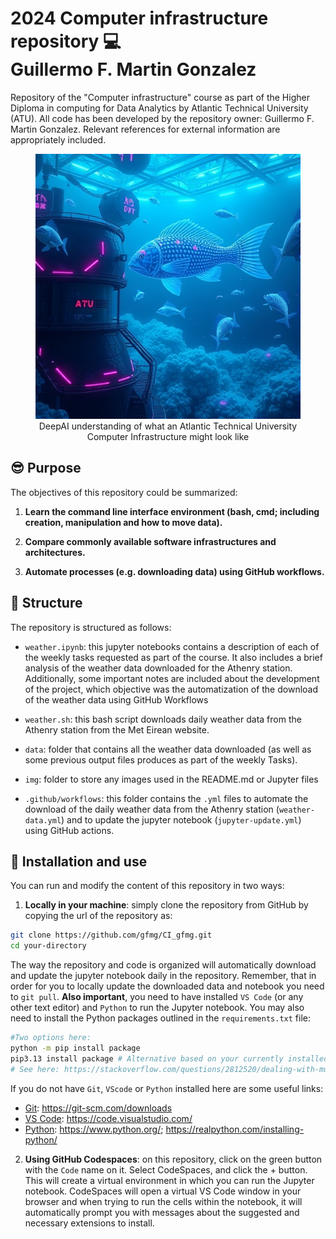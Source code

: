 # 2024 Computer infrastructure repository :computer: <br/> Guillermo F. Martin Gonzalez
Repository of the "Computer infrastructure" course as part of the Higher Diploma in computing for Data Analytics by Atlantic Technical University (ATU).  All code has been developed by the repository owner: Guillermo F. Martin Gonzalez. Relevant references for external information are appropriately included.</p>

<figure align="center">
  <img src="./img/ocean_computer.jpg" alt="Atlantic Computer Infrastructure">
  <figcaption> DeepAI understanding of what an Atlantic Technical University Computer Infrastructure might look like</figcaption>
</figure>

## :sunglasses: Purpose
The objectives of this repository could be summarized:  

1. **Learn the command line interface environment (bash, cmd; including creation, manipulation and how to move data).** 

2. **Compare commonly available software infrastructures and architectures.**

4. **Automate processes (e.g. downloading data) using GitHub workflows.**

## :file_folder: Structure
The repository is structured as follows: 

- `weather.ipynb`: this jupyter notebooks contains a description of each of the weekly tasks requested as part of the course. It also includes a brief analysis of the weather data downloaded for the Athenry station. Additionally, some important notes are included about the development of the project, which objective was the automatization of the download of the weather data using GitHub Workflows 

- `weather.sh`: this bash script downloads daily weather data from the Athenry station from the Met Eirean website.  

- `data`: folder that contains all the weather data downloaded (as well as some previous output files produces as part of the weekly Tasks). 

- `img`: folder to store any images used in the README.md or Jupyter files 

- `.github/workflows`: this folder contains the ```.yml``` files to automate the download of the daily weather data from the Athenry station (```weather-data.yml```) and to update the jupyter notebook (```jupyter-update.yml```) using GitHub actions. 

## :rocket: Installation and use
You can run and modify the content of this repository in two ways: 

1. **Locally in your machine**: simply clone the repository from GitHub by copying the url of the repository as: 

```bash
git clone https://github.com/gfmg/CI_gfmg.git
cd your-directory
```
The way the repository and code is organized will automatically download and update the jupyter notebook daily in the repository. Remember, that in order for you to locally update the downloaded data and notebook you need to `git pull`. **Also important**, you need to have installed `VS Code` (or any other text editor) and `Python` to run the Jupyter notebook. You may also need to install the Python packages outlined in the `requirements.txt` file:        

```bash  
#Two options here: 
python -m pip install package 
pip3.13 install package # Alternative based on your currently installed Python version 
# See here: https://stackoverflow.com/questions/2812520/dealing-with-multiple-python-versions-and-pip
```
If you do not have `Git`, `VScode` or `Python` installed here are some useful links: 
- <ins>Git</ins>: https://git-scm.com/downloads
- <ins>VS Code</ins>: https://code.visualstudio.com/ 
- <ins>Python</ins>: https://www.python.org/; https://realpython.com/installing-python/ 


2. **Using GitHub Codespaces**: on this repository, click on the green button with the `Code` name on it. Select CodeSpaces, and click the + button. This will create a virtual environment in which you can run the Jupyter notebook. CodeSpaces will open a virtual VS Code window in your browser and when trying to run the cells within the notebook, it will automatically prompt you with messages about the suggested and necessary extensions to install. 